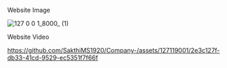 Website Image


![127 0 0 1_8000_ (1)](https://github.com/SakthiMS1920/Company-/assets/127119001/9a33776a-2449-4bf6-b2d7-b1ad2ef2fa47)

Website Video


https://github.com/SakthiMS1920/Company-/assets/127119001/2e3c127f-db33-41cd-9529-ec5351f7f66f

